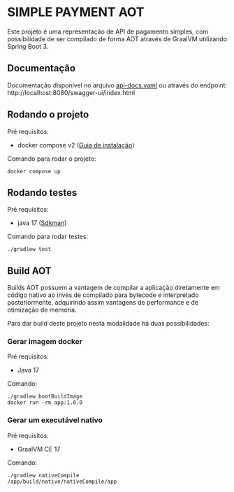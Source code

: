 # SIMPLE PAYMENT AOT

Este projeto é uma representação de API de pagamento simples, com possibilidade de ser compilado de forma AOT através de GraalVM utilizando Spring Boot 3.

## Documentação

Documentação disponível no arquivo [api-docs.yaml](https://github.com/lucasbsimao/simple_payment_aot/blob/main/api-docs.yaml) ou através do endpoint: http://localhost:8080/swagger-ui/index.html

## Rodando o projeto

Pré requisitos:

- docker compose v2 ([Guia de instalação](https://docs.docker.com/compose/migrate/))

Comando para rodar o projeto:

```
docker compose up
```

## Rodando testes

Pré requisitos:

- java 17 ([Sdkman](https://sdkman.io/install))

Comando para rodar testes:

```
./gradlew test
```

## Build AOT

Builds AOT possuem a vantagem de compilar a aplicação diretamente em código nativo ao invés de compilado para bytecode e interpretado posteriormente, adquirindo assim vantagens de performance e de otimização de memória.

Para dar build deste projeto nesta modalidade há duas possibilidades:

### Gerar imagem docker

Pré requisitos:
- Java 17

Comando:

```
./gradlew bootBuildImage
docker run -rm app:1.0.0
```

### Gerar um executável nativo

Pré requisitos:
- GraalVM CE 17

Comando:

```
./gradlew nativeCompile
/app/build/native/nativeCompile/app
```



